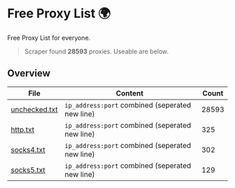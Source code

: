 
# Free Proxy List 🌍

Free Proxy List for everyone.
> Scraper found **28593** proxies. Useable are below.

## Overview

|File|Content|Count|
|----|-------|-----|
|[unchecked.txt](https://raw.githubusercontent.com/yemixzy/proxy-list/main/proxies/unchecked.txt)|`ip_address:port` combined (seperated new line)|28593|
|[http.txt](https://raw.githubusercontent.com/yemixzy/proxy-list/main/proxies/http.txt)|`ip_address:port` combined (seperated new line)|325|
|[socks4.txt](https://raw.githubusercontent.com/yemixzy/proxy-list/main/proxies/socks4.txt)|`ip_address:port` combined (seperated new line)|302|
|[socks5.txt](https://raw.githubusercontent.com/yemixzy/proxy-list/main/proxies/socks5.txt)|`ip_address:port` combined (seperated new line)|129|

